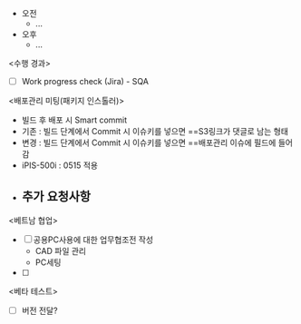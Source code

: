 - 오전
	- ...
- 오후
	- ...

<수행 경과>
- [ ] Work progress check (Jira) - SQA

<배포관리 미팅(패키지 인스톨러)>
- 빌드 후 배포 시 Smart commit
- 기존 : 빌드 단계에서 Commit 시 이슈키를 넣으면 ==S3링크가 댓글로 남는 형태
- 변경 : 빌드 단계에서 Commit 시 이슈키를 넣으면 ==배포관리 이슈에 필드에 들어감
- iPIS-500i : 0515 적용
- 추가 요청사항
	- 

<베트남 협업>
- [ ] 공용PC사용에 대한 업무협조전 작성
	- CAD 파일 관리 
	- PC세팅
- [ ] 

<베타 테스트>
- [ ] 버전 전달?